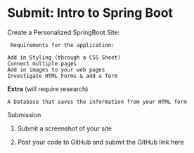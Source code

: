# Submit: Intro to Spring Boot

Create a Personalized SpringBoot Site: 

     Requirements for the application: 

    Add in Styling (through a CSS Sheet)
    Connect multiple pages 
    Add in images to your web pages 
    Investigate HTML Forms & add a form

 **Extra** (will require research)

    A Database that saves the information from your HTML form 

Submission

1. Submit a screenshot of your site 

2. Post your code to GitHub and submit the GitHub link here
